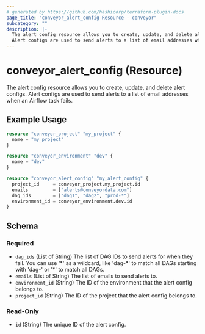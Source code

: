```yaml
---
# generated by https://github.com/hashicorp/terraform-plugin-docs
page_title: "conveyor_alert_config Resource - conveyor"
subcategory: ""
description: |-
  The alert config resource allows you to create, update, and delete alert configs.
  Alert configs are used to send alerts to a list of email addresses when an Airflow task fails.
---
```


# conveyor_alert_config (Resource)

The alert config resource allows you to create, update, and delete alert configs.
Alert configs are used to send alerts to a list of email addresses when an Airflow task fails.

## Example Usage

```terraform
resource "conveyor_project" "my_project" {
  name = "my_project"
}

resource "conveyor_environment" "dev" {
  name = "dev"
}

resource "conveyor_alert_config" "my_alert_config" {
  project_id     = conveyor_project.my_project.id
  emails         = ["alerts@conveyordata.com"]
  dag_ids        = ["dag1", "dag2", "prod-*"]
  environment_id = conveyor_environment.dev.id
}
```

<!-- schema generated by tfplugindocs -->
## Schema

### Required

- `dag_ids` (List of String) The list of DAG IDs to send alerts for when they fail. You can use '\*' as a wildcard, like 'dag-\*' to match all DAGs starting with 'dag-' or '\*' to match all DAGs.
- `emails` (List of String) The list of emails to send alerts to.
- `environment_id` (String) The ID of the environment that the alert config belongs to.
- `project_id` (String) The ID of the project that the alert config belongs to.

### Read-Only

- `id` (String) The unique ID of the alert config.
